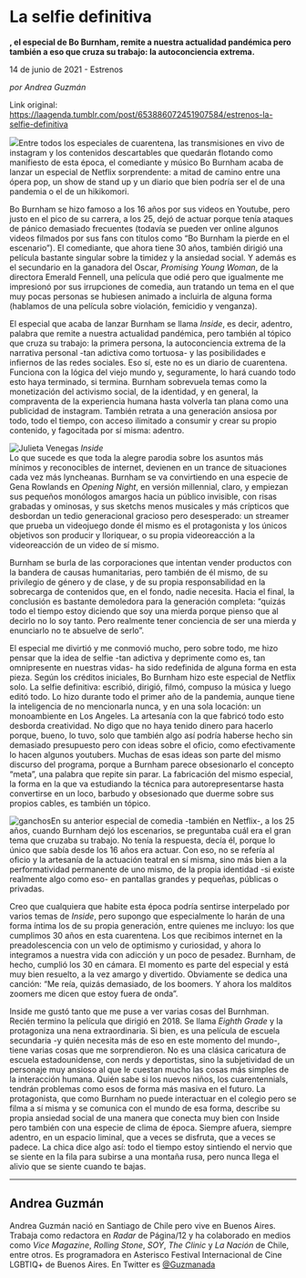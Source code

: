 # La selfie definitiva

**, el especial de Bo Burnham, remite a nuestra actualidad pandémica pero también a eso que cruza su trabajo: la autoconciencia extrema.**

14 de junio de 2021 - Estrenos

_por Andrea Guzmán_

Link original: https://laagenda.tumblr.com/post/653886072451907584/estrenos-la-selfie-definitiva

![](https://64.media.tumblr.com/8556bb6462e50b0c58a9e807a078cd5c/4fe027147e9d49bb-e3/s500x750/1571e8653645f0639a3742841f1cd2a8b77e5d32.jpg)Entre todos los especiales de cuarentena, las transmisiones en vivo de instagram y los contenidos descartables que quedarán flotando como manifiesto de esta época, el comediante y músico Bo Burnham acaba de lanzar un especial de Netflix sorprendente: a mitad de camino entre una ópera pop, un show de stand up y un diario que bien podría ser el de una pandemia o el de un hikikomori.   


Bo Burnham se hizo famoso a los 16 años por sus videos en Youtube, pero justo en el pico de su carrera, a los 25, dejó de actuar porque tenía ataques de pánico demasiado frecuentes (todavía se pueden ver online algunos videos filmados por sus fans con títulos como “Bo Burnham la pierde en el escenario”). El comediante, que ahora tiene 30 años, también dirigió una película bastante singular sobre la timidez y la ansiedad social. Y además es el secundario en la ganadora del Oscar, *Promising Young Woman*, de la directora Emerald Fennell, una película que odié pero que igualmente me impresionó por sus irrupciones de comedia, aun tratando un tema en el que muy pocas personas se hubiesen animado a incluirla de alguna forma (hablamos de una película sobre violación, femicidio y venganza). 

El especial que acaba de lanzar Burnham se llama *Inside*, es decir, adentro, palabra que remite a nuestra actualidad pandémica, pero también al tópico que cruza su trabajo: la primera persona, la autoconciencia extrema de la narrativa personal -tan adictiva como tortuosa- y las posibilidades e infiernos de las redes sociales. Eso sí, este no es un diario de cuarentena. Funciona con la lógica del viejo mundo y, seguramente, lo hará cuando todo esto haya terminado, si termina. Burnham sobrevuela temas como la monetización del activismo social, de la identidad, y en general, la compraventa de la experiencia humana hasta volverla tan plana como una publicidad de instagram. También retrata a una generación ansiosa por todo, todo el tiempo, con acceso ilimitado a consumir y crear su propio contenido, y fagocitada por sí misma: adentro. 

![Julieta Venegas](https://64.media.tumblr.com/f4e9eda00cb04b5a191ae6a39a0e2c69/4fe027147e9d49bb-27/s250x400/45586e79476f1fd5b784702ec3d1f02ad6a3891e.jpg) *Inside*  
Lo que sucede es que toda la alegre parodia sobre los asuntos más mínimos y reconocibles de internet, devienen en un trance de situaciones cada vez más lyncheanas. Burnham se va convirtiendo en una especie de Gena Rowlands en *Opening Night*, en versión millennial, claro, y empiezan sus pequeños monólogos amargos hacia un público invisible, con risas grabadas y ominosas, y sus sketchs menos musicales y más crípticos que desbordan un tedio generacional gracioso pero desesperado: un streamer que prueba un videojuego donde él mismo es el protagonista y los únicos objetivos son producir y lloriquear, o su propia videoreacción a la videoreacción de un video de sí mismo. 

Burnham se burla de las corporaciones que intentan vender productos con la bandera de causas humanitarias, pero también de él mismo, de su privilegio de género y de clase, y de su propia responsabilidad en la sobrecarga de contenidos que, en el fondo, nadie necesita. Hacia el final, la conclusión es bastante demoledora para la generación completa: “quizás todo el tiempo estoy diciendo que soy una mierda porque pienso que al decirlo no lo soy tanto. Pero realmente tener conciencia de ser una mierda y enunciarlo no te absuelve de serlo”. 

El especial me divirtió y me conmovió mucho, pero sobre todo, me hizo pensar que la idea de selfie -tan adictiva y deprimente como es, tan omnipresente en nuestras vidas- ha sido redefinida de alguna forma en esta pieza. Según los créditos iniciales, Bo Burnham hizo este especial de Netflix solo. La selfie definitiva: escribió, dirigió, filmó, compuso la música y luego editó todo. Lo hizo durante todo el primer año de la pandemia, aunque tiene la inteligencia de no mencionarla nunca, y en una sola locación: un monoambiente en Los Angeles. La artesanía con la que fabricó todo esto desborda creatividad. No digo que no haya tenido dinero para hacerlo porque, bueno, lo tuvo, solo que también algo así podría haberse hecho sin demasiado presupuesto pero con ideas sobre el oficio, como efectivamente lo hacen algunos youtubers. Muchas de esas ideas son parte del mismo discurso del programa, porque a Burnham parece obsesionarlo el concepto “meta”, una palabra que repite sin parar. La fabricación del mismo especial, la forma en la que va estudiando la técnica para autorepresentarse hasta convertirse en un loco, barbudo y obsesionado que duerme sobre sus propios cables, es también un tópico.


![ganchos](https://64.media.tumblr.com/f30e48ae70af67cf31d3c4ca0ade38c7/4fe027147e9d49bb-04/s500x750/ec9ab7630146de1bcd50a5cb10c850800a905137.jpg)En su anterior especial de comedia -también en Netflix-, a los 25 años, cuando Burnham dejó los escenarios, se preguntaba cuál era el gran tema que cruzaba su trabajo. No tenía la respuesta, decía él, porque lo único que sabía desde los 16 años era actuar. Con eso, no se refería al oficio y la artesanía de la actuación teatral en sí misma, sino más bien a la performatividad permanente de uno mismo, de la propia identidad -si existe realmente algo como eso- en pantallas grandes y pequeñas, públicas o privadas. 

Creo que cualquiera que habite esta época podría sentirse interpelado por varios temas de *Inside*, pero supongo que especialmente lo harán de una forma íntima los de su propia generación, entre quienes me incluyo: los que cumplimos 30 años en esta cuarentena. Los que recibimos internet en la preadolescencia con un velo de optimismo y curiosidad, y ahora lo integramos a nuestra vida con adicción y un poco de pesadez. Burnham, de hecho, cumplió los 30 en cámara. El momento es parte del especial y está muy bien resuelto, a la vez amargo y divertido. Obviamente se dedica una canción: “Me reía, quizás demasiado, de los boomers. Y ahora los malditos zoomers me dicen que estoy fuera de onda”. 

Inside me gustó tanto que me puse a ver varias cosas del Burnhman. Recién termino la película que dirigió en 2018. Se llama *Eighth Grade* y la protagoniza una nena extraordinaria. Si bien, es una película de escuela secundaria -y quién necesita más de eso en este momento del mundo-, tiene varias cosas que me sorprendieron. No es una clásica caricatura de escuela estadounidense, con nerds y deportistas, sino la subjetividad de un personaje muy ansioso al que le cuestan mucho las cosas más simples de la interacción humana. Quién sabe si los nuevos niños, los cuarentennials, tendrán problemas como esos de forma más masiva en el futuro. La protagonista, que como Burnham no puede interactuar en el colegio pero se filma a sí misma y se comunica con el mundo de esa forma, describe su propia ansiedad social de una manera que conecta muy bien con Inside pero también con una especie de clima de época. Siempre afuera, siempre adentro, en un espacio liminal, que a veces se disfruta, que a veces se padece. La chica dice algo así: todo el tiempo estoy sintiendo el nervio que se siente en la fila para subirse a una montaña rusa, pero nunca llega el alivio que se siente cuando te bajas. 

  




---

Andrea Guzmán
-------------

 Andrea Guzmán nació en Santiago de Chile pero vive en Buenos Aires. Trabaja como redactora en *Radar* de Página/12 y ha colaborado en medios como *Vice Magazine*, *Rolling Stone*, *SOY*, *The Clinic* y *La Nación* de Chile, entre otros. Es programadora en Asterisco Festival Internacional de Cine LGBTIQ+ de Buenos Aires. En Twitter es [@Guzmanada](https://twitter.com/guzmanada?lang=es)

